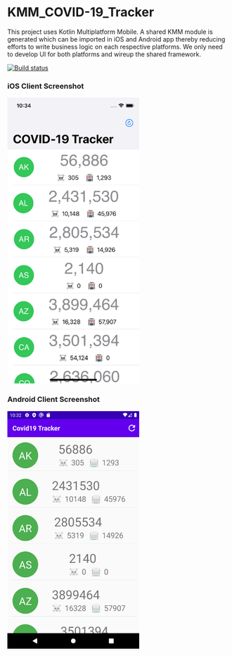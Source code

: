 # KMM_COVID-19_Tracker
This project uses Kotlin Multiplatform Mobile. A shared KMM module is generated which can be imported in iOS and Android app thereby reducing efforts to write business logic on each respective platforms. We only need to develop UI for both platforms and wireup the shared framework.

[![Build status](https://build.appcenter.ms/v0.1/apps/1216e982-5bc9-4642-a2b3-98200366c79f/branches/main/badge)](https://appcenter.ms)

### iOS Client Screenshot
  <img src="./README.assets/iOS_preview.png" width="300" height="650">

### Android Client Screenshot

  <img src="./README.assets/android_preview.png" width="300" height="540">